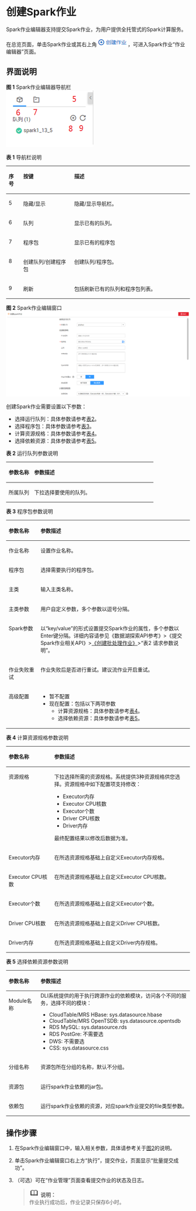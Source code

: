 # 创建Spark作业<a name="dli_01_0384"></a>

Spark作业编辑器支持提交Spark作业，为用户提供全托管式的Spark计算服务。

在总览页面，单击Spark作业或其右上角![](figures/icon-创建作业-7.png)，可进入Spark作业“作业编辑器”页面。

## 界面说明<a name="zh-cn_topic_0115200017_zh-cn_topic_0093946815_section56922894165137"></a>

**图 1**  Spark作业编辑器导航栏<a name="zh-cn_topic_0115200017_fig452563612140"></a>  
![](figures/Spark作业编辑器导航栏.png "Spark作业编辑器导航栏")

**表 1**  导航栏说明

<a name="zh-cn_topic_0115200017_table1357419814715"></a>
<table><thead align="left"><tr id="zh-cn_topic_0115200017_row105761087712"><th class="cellrowborder" valign="top" width="7.920792079207921%" id="mcps1.2.4.1.1"><p id="p2046364916199"><a name="p2046364916199"></a><a name="p2046364916199"></a>序号</p>
</th>
<th class="cellrowborder" valign="top" width="27.722772277227726%" id="mcps1.2.4.1.2"><p id="zh-cn_topic_0115200017_p6536192015152"><a name="zh-cn_topic_0115200017_p6536192015152"></a><a name="zh-cn_topic_0115200017_p6536192015152"></a>按键</p>
</th>
<th class="cellrowborder" valign="top" width="64.35643564356435%" id="mcps1.2.4.1.3"><p id="zh-cn_topic_0115200017_p5539122041514"><a name="zh-cn_topic_0115200017_p5539122041514"></a><a name="zh-cn_topic_0115200017_p5539122041514"></a>描述</p>
</th>
</tr>
</thead>
<tbody><tr id="zh-cn_topic_0115200017_row5510457102015"><td class="cellrowborder" valign="top" width="7.920792079207921%" headers="mcps1.2.4.1.1 "><p id="p19464144911194"><a name="p19464144911194"></a><a name="p19464144911194"></a>5</p>
</td>
<td class="cellrowborder" valign="top" width="27.722772277227726%" headers="mcps1.2.4.1.2 "><p id="zh-cn_topic_0115200017_p451112576203"><a name="zh-cn_topic_0115200017_p451112576203"></a><a name="zh-cn_topic_0115200017_p451112576203"></a>隐藏/显示</p>
</td>
<td class="cellrowborder" valign="top" width="64.35643564356435%" headers="mcps1.2.4.1.3 "><p id="zh-cn_topic_0115200017_p051195792016"><a name="zh-cn_topic_0115200017_p051195792016"></a><a name="zh-cn_topic_0115200017_p051195792016"></a>隐藏/显示导航栏。</p>
</td>
</tr>
<tr id="zh-cn_topic_0115200017_row0576181717"><td class="cellrowborder" valign="top" width="7.920792079207921%" headers="mcps1.2.4.1.1 "><p id="p1846414494193"><a name="p1846414494193"></a><a name="p1846414494193"></a>6</p>
</td>
<td class="cellrowborder" valign="top" width="27.722772277227726%" headers="mcps1.2.4.1.2 "><p id="zh-cn_topic_0115200017_p2576081473"><a name="zh-cn_topic_0115200017_p2576081473"></a><a name="zh-cn_topic_0115200017_p2576081473"></a>队列</p>
</td>
<td class="cellrowborder" valign="top" width="64.35643564356435%" headers="mcps1.2.4.1.3 "><p id="zh-cn_topic_0115200017_p17576681978"><a name="zh-cn_topic_0115200017_p17576681978"></a><a name="zh-cn_topic_0115200017_p17576681978"></a>显示已有的队列。</p>
</td>
</tr>
<tr id="zh-cn_topic_0115200017_row1157678977"><td class="cellrowborder" valign="top" width="7.920792079207921%" headers="mcps1.2.4.1.1 "><p id="p7464049201918"><a name="p7464049201918"></a><a name="p7464049201918"></a>7</p>
</td>
<td class="cellrowborder" valign="top" width="27.722772277227726%" headers="mcps1.2.4.1.2 "><p id="zh-cn_topic_0115200017_p0576138971"><a name="zh-cn_topic_0115200017_p0576138971"></a><a name="zh-cn_topic_0115200017_p0576138971"></a>程序包</p>
</td>
<td class="cellrowborder" valign="top" width="64.35643564356435%" headers="mcps1.2.4.1.3 "><p id="zh-cn_topic_0115200017_p135761987719"><a name="zh-cn_topic_0115200017_p135761987719"></a><a name="zh-cn_topic_0115200017_p135761987719"></a>显示已有的程序包</p>
</td>
</tr>
<tr id="zh-cn_topic_0115200017_row95761281676"><td class="cellrowborder" valign="top" width="7.920792079207921%" headers="mcps1.2.4.1.1 "><p id="p94641349181918"><a name="p94641349181918"></a><a name="p94641349181918"></a>8</p>
</td>
<td class="cellrowborder" valign="top" width="27.722772277227726%" headers="mcps1.2.4.1.2 "><p id="zh-cn_topic_0115200017_p17576168971"><a name="zh-cn_topic_0115200017_p17576168971"></a><a name="zh-cn_topic_0115200017_p17576168971"></a>创建队列/创建程序包</p>
</td>
<td class="cellrowborder" valign="top" width="64.35643564356435%" headers="mcps1.2.4.1.3 "><p id="p1175412222117"><a name="p1175412222117"></a><a name="p1175412222117"></a>创建队列/程序包。</p>
</td>
</tr>
<tr id="zh-cn_topic_0115200017_row1857619810717"><td class="cellrowborder" valign="top" width="7.920792079207921%" headers="mcps1.2.4.1.1 "><p id="p046416495193"><a name="p046416495193"></a><a name="p046416495193"></a>9</p>
</td>
<td class="cellrowborder" valign="top" width="27.722772277227726%" headers="mcps1.2.4.1.2 "><p id="zh-cn_topic_0115200017_p18576198871"><a name="zh-cn_topic_0115200017_p18576198871"></a><a name="zh-cn_topic_0115200017_p18576198871"></a>刷新</p>
</td>
<td class="cellrowborder" valign="top" width="64.35643564356435%" headers="mcps1.2.4.1.3 "><p id="zh-cn_topic_0115200017_p657617815713"><a name="zh-cn_topic_0115200017_p657617815713"></a><a name="zh-cn_topic_0115200017_p657617815713"></a>包括刷新已有的队列和程序包列表。</p>
</td>
</tr>
</tbody>
</table>

**图 2**  Spark作业编辑窗口<a name="zh-cn_topic_0115200017_fig12259471592"></a>  
![](figures/Spark作业编辑窗口.png "Spark作业编辑窗口")

创建Spark作业需要设置以下参数：

-   选择运行队列：具体参数请参考[表2](#zh-cn_topic_0115200017_table18913103220552)。
-   选择程序包：具体参数请参考[表3](#table161519411416)。
-   计算资源规格：具体参数请参考[表4](#table1680231613596)。
-   选择依赖资源：具体参数请参考[表5](#table1386622213325)。

**表 2**  运行队列参数说明

<a name="zh-cn_topic_0115200017_table18913103220552"></a>
<table><thead align="left"><tr id="zh-cn_topic_0115200017_row169141932105516"><th class="cellrowborder" valign="top" width="17.34%" id="mcps1.2.3.1.1"><p id="zh-cn_topic_0115200017_p660634117106"><a name="zh-cn_topic_0115200017_p660634117106"></a><a name="zh-cn_topic_0115200017_p660634117106"></a>参数名称</p>
</th>
<th class="cellrowborder" valign="top" width="82.66%" id="mcps1.2.3.1.2"><p id="zh-cn_topic_0115200017_p1161019414106"><a name="zh-cn_topic_0115200017_p1161019414106"></a><a name="zh-cn_topic_0115200017_p1161019414106"></a>参数描述</p>
</th>
</tr>
</thead>
<tbody><tr id="zh-cn_topic_0115200017_row102037812149"><td class="cellrowborder" valign="top" width="17.34%" headers="mcps1.2.3.1.1 "><p id="zh-cn_topic_0115200017_p1920319815141"><a name="zh-cn_topic_0115200017_p1920319815141"></a><a name="zh-cn_topic_0115200017_p1920319815141"></a>所属队列</p>
</td>
<td class="cellrowborder" valign="top" width="82.66%" headers="mcps1.2.3.1.2 "><p id="zh-cn_topic_0115200017_p1420316811418"><a name="zh-cn_topic_0115200017_p1420316811418"></a><a name="zh-cn_topic_0115200017_p1420316811418"></a>下拉选择要使用的队列。</p>
</td>
</tr>
</tbody>
</table>

**表 3**  程序包参数说明

<a name="table161519411416"></a>
<table><thead align="left"><tr id="row186160413410"><th class="cellrowborder" valign="top" width="17.34%" id="mcps1.2.3.1.1"><p id="p6616194114116"><a name="p6616194114116"></a><a name="p6616194114116"></a>参数名称</p>
</th>
<th class="cellrowborder" valign="top" width="82.66%" id="mcps1.2.3.1.2"><p id="p86163413416"><a name="p86163413416"></a><a name="p86163413416"></a>参数描述</p>
</th>
</tr>
</thead>
<tbody><tr id="row19617649416"><td class="cellrowborder" valign="top" width="17.34%" headers="mcps1.2.3.1.1 "><p id="p1961711416418"><a name="p1961711416418"></a><a name="p1961711416418"></a>作业名称</p>
</td>
<td class="cellrowborder" valign="top" width="82.66%" headers="mcps1.2.3.1.2 "><p id="p13617154174113"><a name="p13617154174113"></a><a name="p13617154174113"></a>设置作业名称。</p>
</td>
</tr>
<tr id="row1461712412419"><td class="cellrowborder" valign="top" width="17.34%" headers="mcps1.2.3.1.1 "><p id="p11617184194112"><a name="p11617184194112"></a><a name="p11617184194112"></a>程序包</p>
</td>
<td class="cellrowborder" valign="top" width="82.66%" headers="mcps1.2.3.1.2 "><p id="p1961874124118"><a name="p1961874124118"></a><a name="p1961874124118"></a>选择需要执行的程序包。</p>
</td>
</tr>
<tr id="row561813464110"><td class="cellrowborder" valign="top" width="17.34%" headers="mcps1.2.3.1.1 "><p id="p461812424116"><a name="p461812424116"></a><a name="p461812424116"></a>主类</p>
</td>
<td class="cellrowborder" valign="top" width="82.66%" headers="mcps1.2.3.1.2 "><p id="p16687114615526"><a name="p16687114615526"></a><a name="p16687114615526"></a>输入主类名称。</p>
</td>
</tr>
<tr id="row136181414419"><td class="cellrowborder" valign="top" width="17.34%" headers="mcps1.2.3.1.1 "><p id="p136191549415"><a name="p136191549415"></a><a name="p136191549415"></a>主类参数</p>
</td>
<td class="cellrowborder" valign="top" width="82.66%" headers="mcps1.2.3.1.2 "><p id="p126191141419"><a name="p126191141419"></a><a name="p126191141419"></a>用户自定义参数，多个参数以逗号分隔。</p>
</td>
</tr>
<tr id="row20647136165314"><td class="cellrowborder" valign="top" width="17.34%" headers="mcps1.2.3.1.1 "><p id="p196495619531"><a name="p196495619531"></a><a name="p196495619531"></a>Spark参数</p>
</td>
<td class="cellrowborder" valign="top" width="82.66%" headers="mcps1.2.3.1.2 "><p id="p464986135314"><a name="p464986135314"></a><a name="p464986135314"></a>以“key/value”的形式设置提交Spark作业的属性，多个参数以Enter键分隔。详细内容请参见《数据湖探索API参考》&gt;《提交Spark作业相关API》&gt;<a href="https://support.huaweicloud.com/api-dli/dli_02_0124.html" target="_blank" rel="noopener noreferrer">《创建批处理作业》</a>&gt;“表2 请求参数说明”。</p>
</td>
</tr>
<tr id="row1989081215461"><td class="cellrowborder" valign="top" width="17.34%" headers="mcps1.2.3.1.1 "><p id="p1689213127465"><a name="p1689213127465"></a><a name="p1689213127465"></a>作业失败重试</p>
</td>
<td class="cellrowborder" valign="top" width="82.66%" headers="mcps1.2.3.1.2 "><p id="p19892111204612"><a name="p19892111204612"></a><a name="p19892111204612"></a>作业失败后是否进行重试。建议流作业开启重试。</p>
</td>
</tr>
<tr id="row5835182513420"><td class="cellrowborder" valign="top" width="17.34%" headers="mcps1.2.3.1.1 "><p id="p883517255416"><a name="p883517255416"></a><a name="p883517255416"></a>高级配置</p>
</td>
<td class="cellrowborder" valign="top" width="82.66%" headers="mcps1.2.3.1.2 "><a name="ul33251307256"></a><a name="ul33251307256"></a><ul id="ul33251307256"><li>暂不配置</li><li>现在配置：包括以下两项参数<a name="ul13639162018275"></a><a name="ul13639162018275"></a><ul id="ul13639162018275"><li>计算资源规格：具体参数请参考<a href="#table1680231613596">表4</a>。</li><li>选择依赖资源：具体参数请参考<a href="#table1386622213325">表5</a>。</li></ul>
</li></ul>
</td>
</tr>
</tbody>
</table>

**表 4**  计算资源规格参数说明

<a name="table1680231613596"></a>
<table><thead align="left"><tr id="row178031916155915"><th class="cellrowborder" valign="top" width="24.779999999999998%" id="mcps1.2.3.1.1"><p id="p180318161599"><a name="p180318161599"></a><a name="p180318161599"></a>参数名称</p>
</th>
<th class="cellrowborder" valign="top" width="75.22%" id="mcps1.2.3.1.2"><p id="p4803121685913"><a name="p4803121685913"></a><a name="p4803121685913"></a>参数描述</p>
</th>
</tr>
</thead>
<tbody><tr id="row178035164597"><td class="cellrowborder" valign="top" width="24.779999999999998%" headers="mcps1.2.3.1.1 "><p id="p1080317167594"><a name="p1080317167594"></a><a name="p1080317167594"></a>资源规格</p>
</td>
<td class="cellrowborder" valign="top" width="75.22%" headers="mcps1.2.3.1.2 "><p id="p15898137632"><a name="p15898137632"></a><a name="p15898137632"></a>下拉选择所需的资源规格。系统提供3种资源规格供您选择。资源规格中如下配置项支持修改：</p>
<a name="ul48974013311"></a><a name="ul48974013311"></a><ul id="ul48974013311"><li>Executor内存</li><li>Executor CPU核数</li><li>Executor个数</li><li>Driver CPU核数</li><li>Driver内存</li></ul>
<p id="p1846015514416"><a name="p1846015514416"></a><a name="p1846015514416"></a>最终配置结果以修改后数据为准。</p>
</td>
</tr>
<tr id="row1480315166592"><td class="cellrowborder" valign="top" width="24.779999999999998%" headers="mcps1.2.3.1.1 "><p id="p9804141611596"><a name="p9804141611596"></a><a name="p9804141611596"></a>Executor内存</p>
</td>
<td class="cellrowborder" valign="top" width="75.22%" headers="mcps1.2.3.1.2 "><p id="p114821442750"><a name="p114821442750"></a><a name="p114821442750"></a>在所选资源规格基础上自定义Executor内存规格。</p>
</td>
</tr>
<tr id="row1780481665912"><td class="cellrowborder" valign="top" width="24.779999999999998%" headers="mcps1.2.3.1.1 "><p id="p1780441685919"><a name="p1780441685919"></a><a name="p1780441685919"></a>Executor CPU核数</p>
</td>
<td class="cellrowborder" valign="top" width="75.22%" headers="mcps1.2.3.1.2 "><p id="p5480124210511"><a name="p5480124210511"></a><a name="p5480124210511"></a>在所选资源规格基础上自定义Executor CPU核数。</p>
</td>
</tr>
<tr id="row1680411613593"><td class="cellrowborder" valign="top" width="24.779999999999998%" headers="mcps1.2.3.1.1 "><p id="p4804716205912"><a name="p4804716205912"></a><a name="p4804716205912"></a>Executor个数</p>
</td>
<td class="cellrowborder" valign="top" width="75.22%" headers="mcps1.2.3.1.2 "><p id="p114793421458"><a name="p114793421458"></a><a name="p114793421458"></a>在所选资源规格基础上自定义Executor个数。</p>
</td>
</tr>
<tr id="row15805416115914"><td class="cellrowborder" valign="top" width="24.779999999999998%" headers="mcps1.2.3.1.1 "><p id="p1680511610597"><a name="p1680511610597"></a><a name="p1680511610597"></a>Driver CPU核数</p>
</td>
<td class="cellrowborder" valign="top" width="75.22%" headers="mcps1.2.3.1.2 "><p id="p1947517421358"><a name="p1947517421358"></a><a name="p1947517421358"></a>在所选资源规格基础上自定义Driver CPU核数。</p>
</td>
</tr>
<tr id="row1029553211514"><td class="cellrowborder" valign="top" width="24.779999999999998%" headers="mcps1.2.3.1.1 "><p id="p1529713323518"><a name="p1529713323518"></a><a name="p1529713323518"></a>Driver内存</p>
</td>
<td class="cellrowborder" valign="top" width="75.22%" headers="mcps1.2.3.1.2 "><p id="p629793214514"><a name="p629793214514"></a><a name="p629793214514"></a>在所选资源规格基础上自定义Driver内存规格。</p>
</td>
</tr>
</tbody>
</table>

**表 5**  选择依赖资源参数说明

<a name="table1386622213325"></a>
<table><thead align="left"><tr id="row686782223211"><th class="cellrowborder" valign="top" width="17.34%" id="mcps1.2.3.1.1"><p id="p88673225321"><a name="p88673225321"></a><a name="p88673225321"></a>参数名称</p>
</th>
<th class="cellrowborder" valign="top" width="82.66%" id="mcps1.2.3.1.2"><p id="p186710224326"><a name="p186710224326"></a><a name="p186710224326"></a>参数描述</p>
</th>
</tr>
</thead>
<tbody><tr id="row93181334192819"><td class="cellrowborder" valign="top" width="17.34%" headers="mcps1.2.3.1.1 "><p id="p731993492819"><a name="p731993492819"></a><a name="p731993492819"></a>Module名称</p>
</td>
<td class="cellrowborder" valign="top" width="82.66%" headers="mcps1.2.3.1.2 "><div class="p" id="p231983472818"><a name="p231983472818"></a><a name="p231983472818"></a>DLI系统提供的用于执行跨源作业的依赖模块，访问各个不同的服务，选择不同的模块：<a name="ul863182613314"></a><a name="ul863182613314"></a><ul id="ul863182613314"><li>CloudTable/MRS HBase: sys.datasource.hbase</li><li>CloudTable/MRS OpenTSDB: sys.datasource.opentsdb</li><li>RDS MySQL: sys.datasource.rds</li><li>RDS PostGre: 不需要选</li><li>DWS: 不需要选</li><li>CSS: sys.datasource.css</li></ul>
</div>
</td>
</tr>
<tr id="row1867822113215"><td class="cellrowborder" valign="top" width="17.34%" headers="mcps1.2.3.1.1 "><p id="p16597114215320"><a name="p16597114215320"></a><a name="p16597114215320"></a>分组名称</p>
</td>
<td class="cellrowborder" valign="top" width="82.66%" headers="mcps1.2.3.1.2 "><p id="p1596184216325"><a name="p1596184216325"></a><a name="p1596184216325"></a>资源包所在分组的名称，默认不分组。</p>
</td>
</tr>
<tr id="row1986852214329"><td class="cellrowborder" valign="top" width="17.34%" headers="mcps1.2.3.1.1 "><p id="p19589142173217"><a name="p19589142173217"></a><a name="p19589142173217"></a>资源包</p>
</td>
<td class="cellrowborder" valign="top" width="82.66%" headers="mcps1.2.3.1.2 "><p id="p1458714253220"><a name="p1458714253220"></a><a name="p1458714253220"></a>运行spark作业依赖的jar包。</p>
</td>
</tr>
<tr id="row68691222193210"><td class="cellrowborder" valign="top" width="17.34%" headers="mcps1.2.3.1.1 "><p id="p1458634211326"><a name="p1458634211326"></a><a name="p1458634211326"></a>依赖包</p>
</td>
<td class="cellrowborder" valign="top" width="82.66%" headers="mcps1.2.3.1.2 "><p id="p175851042153219"><a name="p175851042153219"></a><a name="p175851042153219"></a>运行spark作业依赖的资源，对应spark作业提交的file类型参数。</p>
</td>
</tr>
</tbody>
</table>

## 操作步骤<a name="section21590507141153"></a>

1.  在Spark作业编辑窗口中，输入相关参数，具体请参考关于[图2](#zh-cn_topic_0115200017_fig12259471592)的说明。
2.  单击Spark作业编辑窗口右上方“执行”，提交作业，页面显示“批量提交成功”。
3.  （可选）可在“作业管理”页面查看提交作业的状态及日志。

    >![](public_sys-resources/icon-note.gif) **说明：**   
    >作业执行成功后，作业记录只保存6小时。  


